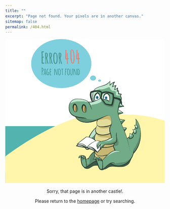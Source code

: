 ```yaml
---
title: ""
excerpt: "Page not found. Your pixels are in another canvas."
sitemap: false
permalink: /404.html
---
```


![](images/error404.png)

<div style="text-align: center;">
    <p>Sorry, that page is in another castle!.</p>
    <p>Please return to the <a href="/">homepage</a> or try searching.</p>
</div>

